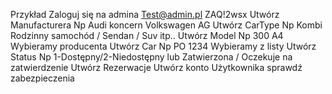 Przykład
Zaloguj się na admina Test@admin.pl ZAQ!2wsx
Utwórz Manufacturera Np Audi  koncern Volkswagen AG
Utwórz CarType Np Kombi	Rodzinny samochód          / Sendan / Suv itp..
Utwórz Model Np  300 A4 Wybieramy producenta
Utwórz Car Np PO 1234 Wybieramy z listy
Utwórz Status Np 1-Dostępny/2-Niedostępny lub Zatwierzona / Oczekuje na zatwierdzenie
Utwórz Rezerwacje
Utwórz konto Użytkownika sprawdź zabezpieczenia
